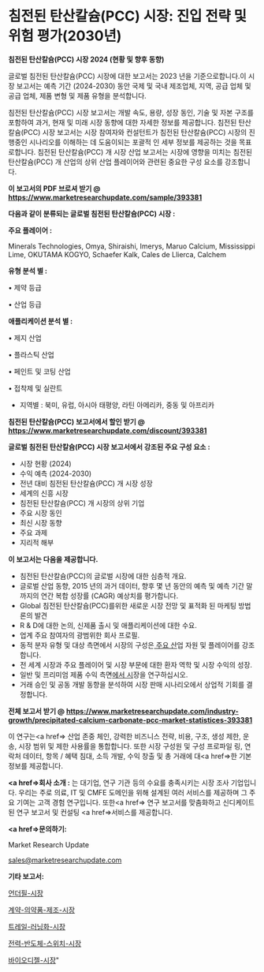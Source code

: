 # 침전된 탄산칼슘(PCC) 시장: 진입 전략 및 위험 평가(2030년)

<strong>침전된 탄산칼슘(PCC) 시장 2024 (현황 및 향후 동향)</strong>

글로벌 침전된 탄산칼슘(PCC) 시장에 대한 보고서는 2023 년을 기준으로합니다.이 시장 보고서는 예측 기간 (2024-2030) 동안 국제 및 국내 제조업체, 지역, 공급 업체 및 공급 업체, 제품 변형 및 제품 유형을 분석합니다.

침전된 탄산칼슘(PCC) 시장 보고서는 개발 속도, 용량, 성장 동인, 기술 및 자본 구조를 포함하여 과거, 현재 및 미래 시장 동향에 대한 자세한 정보를 제공합니다. 침전된 탄산칼슘(PCC) 시장 보고서는 시장 참여자와 컨설턴트가 침전된 탄산칼슘(PCC) 시장의 진행중인 시나리오를 이해하는 데 도움이되는 포괄적 인 세부 정보를 제공하는 것을 목표로합니다. 침전된 탄산칼슘(PCC) 개 시장 산업 보고서는 시장에 영향을 미치는 침전된 탄산칼슘(PCC) 개 산업의 상위 산업 플레이어와 관련된 중요한 구성 요소를 강조합니다.



<strong>이 보고서의 PDF 브로셔 받기 @ <a href=https://www.marketresearchupdate.com/sample/393381>https://www.marketresearchupdate.com/sample/393381</a></strong>



<strong>다음과 같이 분류되는 글로벌 침전된 탄산칼슘(PCC) 시장 :</strong>



<strong>주요 플레이어 :</strong>

Minerals Technologies, Omya, Shiraishi, Imerys, Maruo Calcium, Mississippi Lime, OKUTAMA KOGYO, Schaefer Kalk, Cales de Llierca, Calchem



<strong>유형 분석 별 :</strong>

• 제약 등급

• 산업 등급



<strong>애플리케이션 분석 별 :</strong>

• 제지 산업

• 플라스틱 산업

• 페인트 및 코팅 산업

• 접착제 및 실란트

<ul>
  <li>지역별 : 북미, 유럽, 아시아 태평양, 라틴 아메리카, 중동 및 아프리카</li>
</ul>


<strong>침전된 탄산칼슘(PCC) 보고서에서 할인 받기 @ <a href=https://www.marketresearchupdate.com/discount/393381>https://www.marketresearchupdate.com/discount/393381</a></strong>



<strong>글로벌 침전된 탄산칼슘(PCC) 시장 보고서에서 강조된 주요 구성 요소 :</strong>
<ul>
  <li>시장 현황 (2024)</li>
  <li>수익 예측 (2024-2030)</li>
  <li>전년 대비 침전된 탄산칼슘(PCC) 개 시장 성장</li>
  <li>세계의 신흥 시장</li>
  <li>침전된 탄산칼슘(PCC) 개 시장의 상위 기업</li>
  <li>주요 시장 동인</li>
  <li>최신 시장 동향</li>
  <li>주요 과제</li>
  <li>지리적 해부</li>
</ul>


<strong>이 보고서는 다음을 제공합니다.</strong>
<ul>
  <li>침전된 탄산칼슘(PCC)의 글로벌 시장에 대한 심층적 개요.</li>
  <li>글로벌 산업 동향, 2015 년의 과거 데이터, 향후 몇 년 동안의 예측 및 예측 기간 말까지의 연간 복합 성장률 (CAGR) 예상치를 평가합니다.</li>
  <li>Global 침전된 탄산칼슘(PCC)를위한 새로운 시장 전망 및 표적화 된 마케팅 방법론의 발견</li>
  <li>R &amp; D에 대한 논의, 신제품 출시 및 애플리케이션에 대한 수요.</li>
  <li>업계 주요 참여자의 광범위한 회사 프로필.</li>
  <li>동적 분자 유형 및 대상 측면에서 시장의 구성은<a href=> 주요 산</a>업 자원 및 플레이어를 강조합니다.</li>
  <li>전 세계 시장과 주요 플레이어 및 시장 부문에 대한 환자 역학 및 시장 수익의 성장.</li>
  <li>일반 및 프리미엄 제품 수익 측면<a href=>에서 시</a>장을 연구하십시오.</li>
  <li>거래 승인 및 공동 개발 동향을 분석하여 시장 판매 시나리오에서 상업적 기회를 결정합니다.</li>
</ul>



<strong>전체 보고서 받기 @ <a href=https://www.marketresearchupdate.com/industry-growth/precipitated-calcium-carbonate-pcc-market-statistices-393381>https://www.marketresearchupdate.com/industry-growth/precipitated-calcium-carbonate-pcc-market-statistices-393381</a></strong>

이 연구는<a href=> 산업 존중</a> 체인, 강력한 비즈니스 전략, 비용, 구조, 생성 제한, 운송, 시장 범위 및 제한 사용률을 통합합니다. 또한 시장 구성원 및 구성 프로파일 링, 연락처 데이터, 항목 / 혜택 침대, 소득 개발, 수익 창출 및 총 거래에 대<a href=>한 기본 </a>정보를 제공합니다.



<strong><a href=>회사 소</a>개 :</strong>
는 대기업, 연구 기관 등의 수요를 충족시키는 시장 조사 기업입니다. 우리는 주로 의료, IT 및 CMFE 도메인을 위해 설계된 여러 서비스를 제공하며 그 주요 기여는 고객 경험 연구입니다. 또한<a href=> 연구 보</a>고서를 맞춤화하고 신디케이트 된 연구 보고서 및 컨설팅 <a href=>서비스</a>를 제공합니다.



<strong><a href=>문의하기:</a></strong>

Market Research Update

sales@marketresearchupdate.com



<strong>기타 보고서:</strong>

<a href=https://www.linkedin.com/pulse/언더필-시장-경쟁-분석-및-성장-잠재력-2029-isdailynews/>언더필-시장</a>

<a href=https://www.linkedin.com/pulse/계약-의약품-제조-시장-규모-및-성장-2023-trend-tracking-tips-360-analysis-yofzf/>계약-의약품-제조-시장</a>

<a href=https://www.linkedin.com/pulse/트레일-러닝화-시장-진입-전략-및-위험-평가2029년-trendsetters-talk-360-analysis-vmyxf/>트레일-러닝화-시장</a>

<a href=https://www.linkedin.com/pulse/전력-반도체-스위치-시장-세분화-연구-및-목표-고객2030년-data-dive-diaries-24-analysis-le28f/>전력-반도체-스위치-시장</a>

<a href=https://www.linkedin.com/pulse/바이오디젤-시장-현재-및-미래-성장-2029-data-dive-diaries-24-analysis-1vtjf/>바이오디젤-시장</a>"
